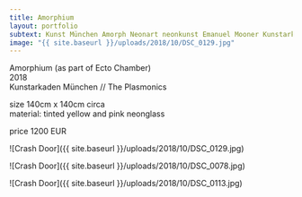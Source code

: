 ```yaml
---
title: Amorphium
layout: portfolio
subtext: Kunst München Amorph Neonart neonkunst Emanuel Mooner Kunstarkaden Plasmonics
image: "{{ site.baseurl }}/uploads/2018/10/DSC_0129.jpg"
---
```


Amorphium (as part of Ecto Chamber)  
2018  
Kunstarkaden München // The Plasmonics

size 140cm x 140cm circa  
material: tinted yellow and pink neonglass

price 1200 EUR

![Crash Door]({{ site.baseurl }}/uploads/2018/10/DSC_0129.jpg)

![Crash Door]({{ site.baseurl }}/uploads/2018/10/DSC_0078.jpg)

![Crash Door]({{ site.baseurl }}/uploads/2018/10/DSC_0113.jpg)